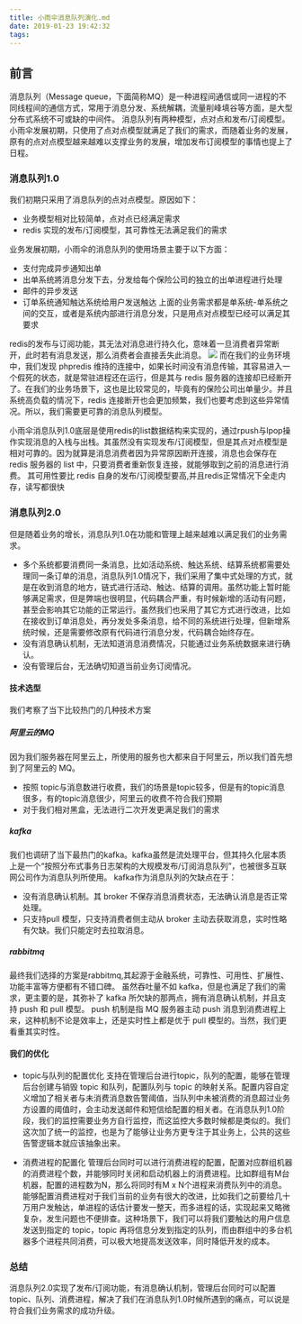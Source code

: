```yaml
---
title: 小雨伞消息队列演化.md
date: 2019-01-23 19:42:32
tags:
---
```

## 前言
消息队列（Message queue，下面简称MQ）是一种进程间通信或同一进程的不同线程间的通信方式，常用于消息分发、系统解耦，流量削峰填谷等方面，是大型分布式系统不可或缺的中间件。
消息队列有两种模型，点对点和发布/订阅模型。小雨伞发展初期，只使用了点对点模型就满足了我们的需求，而随着业务的发展，原有的点对点模型越来越难以支撑业务的发展，增加发布订阅模型的事情也提上了日程。


### 消息队列1.0
我们初期只采用了消息队列的点对点模型。原因如下：
- 业务模型相对比较简单，点对点已经满足需求
- redis 实现的发布/订阅模型，其可靠性无法满足我们的需求

业务发展初期，小雨伞的消息队列的使用场景主要于以下方面：
- 支付完成异步通知出单
- 出单系统將消息分发下去，分发给每个保险公司的独立的出单进程进行处理
- 邮件的异步发送
- 订单系统通知触达系统给用户发送触达
上面的业务需求都是单系统-单系统之间的交互，或者是系统内部进行消息分发，只是用点对点模型已经可以满足其要求

redis的发布与订阅功能，其无法对消息进行持久化，意味着一旦消费者异常断开，此时若有消息发送，那么消费者会直接丢失此消息。
![](mq_redis.png)
而在我们的业务环境中，我们发现 phpredis 维持的连接中，如果长时间没有消息传输，其容易进入一个假死的状态，就是常驻进程还在运行，但是其与 redis 服务器的连接却已经断开了。在我们的业务场景下，这也是比较常见的，毕竟有的保险公司出单量少。并且系统高负载的情况下，redis 连接断开也会更加频繁，我们也要考虑到这些异常情况。所以，我们需要更可靠的消息队列模型。

小雨伞消息队列1.0底层是使用redis的list数据结构来实现的，通过rpush与lpop操作实现消息的入栈与出栈。其虽然没有实现发布/订阅模型，但是其点对点模型是相对可靠的。因为就算是消息消费者因为异常原因断开连接，消息也会保存在 redis 服务器的 list 中，只要消费者重新恢复连接，就能够取到之前的消息进行消费。
其可用性要比 redis 自身的发布/订阅模型要高,并且redis正常情况下全走内存，读写都很快


### 消息队列2.0
但是随着业务的增长，消息队列1.0在功能和管理上越来越难以满足我们的业务需求。
- 多个系统都要消费同一条消息，比如活动系统、触达系统、结算系统都需要处理同一条订单的消息，消息队列1.0情况下，我们采用了集中式处理的方式，就是在收到消息的地方，链式进行活动、触达、结算的调用。虽然功能上暂时能够满足需求，但是弊端也很明显，代码耦合严重，有时候新增的活动有问题，甚至会影响其它功能的正常运行。虽然我们也采用了其它方式进行改进，比如在接收到订单消息处，再分发处多条消息，给不同的系统进行处理，但新增系统时候，还是需要修改原有代码进行消息分发，代码耦合始终存在。
- 没有消息确认机制，无法知道消息消费情况，只能通过业务系统数据来进行确认。
- 没有管理后台，无法确切知道当前业务订阅情况。

#### 技术选型
我们考察了当下比较热门的几种技术方案

##### 阿里云的MQ
因为我们服务器在阿里云上，所使用的服务也大都来自于阿里云，所以我们首先想到了阿里云的 MQ。
- 按照 topic与消息数进行收费，我们的场景是topic较多，但是有的topic消息很多，有的topic消息很少，阿里云的收费不符合我们预期
- 对于我们相对黑盒，无法进行二次开发更满足我们的需求

##### kafka
我们也调研了当下最热门的kafka。kafka虽然是流处理平台，但其持久化层本质上是一个“按照分布式事务日志架构的大规模发布/订阅消息队列”，也被很多互联网公司作为消息队列所使用。
kafka作为消息队列的欠缺点在于：
- 没有消息确认机制。其 broker 不保存消息消费状态，无法确认消息是否正常处理。
- 只支持pull 模型，只支持消费者侧主动从 broker 主动去获取消息，实时性略有欠缺。我们只能定时去拉取消息。

##### rabbitmq
最终我们选择的方案是rabbitmq,其起源于金融系统，可靠性、可用性、扩展性、功能丰富等方便都有不错口碑。
虽然吞吐量不如 kafka，但是也满足了我们的需求，更主要的是，其弥补了 kafka 所欠缺的那两点，拥有消息确认机制，并且支持 push 和 pull 模型。
push 机制是指 MQ 服务器主动 push 消息到消费进程上来，这种机制不论是效率上，还是实时性上都是优于 pull 模型的。当然，我们更看重其实时性。

#### 我们的优化
- topic与队列的配置优化
支持在管理后台进行topic，队列的配置，能够在管理后台创建与销毁 topic 和队列，配置队列与 topic 的映射关系。配置内容自定义增加了相关者与未消费消息数告警阈值，当队列中未被消费的消息超过业务方设置的阈值时，会主动发送邮件和短信给配置的相关者。在消息队列1.0阶段，我们的监控需要业务方自行监控，而这监控大多数时候都是类似的。我们这次加了统一的监控，也是为了能够让业务方更专注于其业务上，公共的这些告警逻辑本就应该抽象出来。

- 消费进程的配置化
管理后台同时可以进行消费进程的配置，配置对应群组机器的消费进程个数，并能够同时关闭和启动机器上的消费进程。比如群组有M台机器，配置的进程数为N，那么将同时有M x N个进程来消费队列中的消息。
能够配置消费进程对于我们当前的业务有很大的改进，比如我们之前要给几十万用户发触达，单进程的话估计要发一整天，而多进程的话，实现起来又略微复杂，发生问题也不便排查。这种场景下，我们可以将我们要触达的用户信息发送到指定的 topic，topic 再将信息分发到指定的队列，而由群组中的多台机器多个进程共同消费，可以极大地提高发送效率，同时降低开发的成本。

### 总结
消息队列2.0实现了发布/订阅功能，有消息确认机制，管理后台同时可以配置 topic、队列、消费进程，解决了我们在消息队列1.0时候所遇到的痛点，可以说是符合我们业务需求的成功升级。
